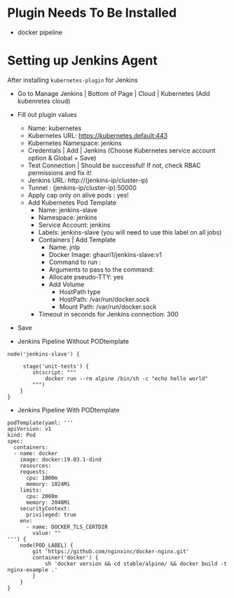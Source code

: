 # Plugin Needs To Be Installed
- docker pipeline

# Setting up Jenkins Agent

After installing `kubernetes-plugin` for Jenkins
* Go to Manage Jenkins | Bottom of Page | Cloud | Kubernetes (Add kubenretes cloud)
* Fill out plugin values
    * Name: kubernetes
    * Kubernetes URL: https://kubernetes.default:443
    * Kubernetes Namespace: jenkins
    * Credentials | Add | Jenkins (Choose Kubernetes service account option & Global + Save)
    * Test Connection | Should be successful! If not, check RBAC permissions and fix it!
    * Jenkins URL: http://(jenkins-ip/cluster-ip)
    * Tunnel : (jenkins-ip/cluster-ip):50000
    * Apply cap only on alive pods : yes!
    * Add Kubernetes Pod Template
        * Name: jenkins-slave
        * Namespace: jenkins
        * Service Account: jenkins
        * Labels: jenkins-slave (you will need to use this label on all jobs)
        * Containers | Add Template
            * Name: jnlp
            * Docker Image: ghauri1/jenkins-slave:v1
            * Command to run : <Make this blank>
            * Arguments to pass to the command: <Make this blank>
            * Allocate pseudo-TTY: yes
            * Add Volume
                * HostPath type
                * HostPath: /var/run/docker.sock
                * Mount Path: /var/run/docker.sock
        * Timeout in seconds for Jenkins connection: 300
* Save

* Jenkins Pipeline Without PODtemplate

```
node('jenkins-slave') {
    
     stage('unit-tests') {
        sh(script: """
            docker run --rm alpine /bin/sh -c "echo hello world"
        """)
    }
}
```
* Jenkins Pipeline With PODtemplate

```
podTemplate(yaml: '''
apiVersion: v1
kind: Pod
spec:
  containers:
  - name: docker
    image: docker:19.03.1-dind
    resources:
    requests:
      cpu: 1000m
      memory: 1024Mi
    limits:
      cpu: 2000m
      memory: 2048Mi
    securityContext:
      privileged: true
    env:
      - name: DOCKER_TLS_CERTDIR
        value: ""
''') {
    node(POD_LABEL) {
        git 'https://github.com/nginxinc/docker-nginx.git'
        container('docker') {
            sh 'docker version && cd stable/alpine/ && docker build -t nginx-example .'
        }
    }
}

```
